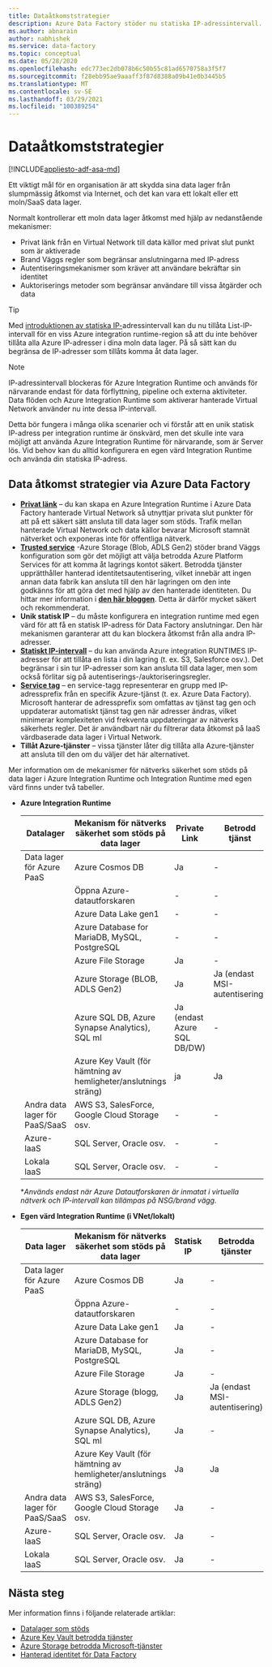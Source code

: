 ```yaml
---
title: Dataåtkomststrategier
description: Azure Data Factory stöder nu statiska IP-adressintervall.
ms.author: abnarain
author: nabhishek
ms.service: data-factory
ms.topic: conceptual
ms.date: 05/28/2020
ms.openlocfilehash: edc773ec2db078b6c50b55c81ad6570758a3f5f7
ms.sourcegitcommit: f28ebb95ae9aaaff3f87d8388a09b41e0b3445b5
ms.translationtype: MT
ms.contentlocale: sv-SE
ms.lasthandoff: 03/29/2021
ms.locfileid: "100389254"
---
```

# <a name="data-access-strategies"></a>Dataåtkomststrategier

[!INCLUDE[appliesto-adf-asa-md](includes/appliesto-adf-asa-md.md)]

Ett viktigt mål för en organisation är att skydda sina data lager från slumpmässig åtkomst via Internet, och det kan vara ett lokalt eller ett moln/SaaS data lager. 

Normalt kontrollerar ett moln data lager åtkomst med hjälp av nedanstående mekanismer:
* Privat länk från en Virtual Network till data källor med privat slut punkt som är aktiverade
* Brand Väggs regler som begränsar anslutningarna med IP-adress
* Autentiseringsmekanismer som kräver att användare bekräftar sin identitet
* Auktoriserings metoder som begränsar användare till vissa åtgärder och data

> [!TIP]
> Med [introduktionen av statiska IP-](./azure-integration-runtime-ip-addresses.md)adressintervall kan du nu tillåta List-IP-intervall för en viss Azure integration runtime-region så att du inte behöver tillåta alla Azure IP-adresser i dina moln data lager. På så sätt kan du begränsa de IP-adresser som tillåts komma åt data lager.

> [!NOTE] 
> IP-adressintervall blockeras för Azure Integration Runtime och används för närvarande endast för data förflyttning, pipeline och externa aktiviteter. Data flöden och Azure Integration Runtime som aktiverar hanterade Virtual Network använder nu inte dessa IP-intervall. 

Detta bör fungera i många olika scenarier och vi förstår att en unik statisk IP-adress per integration runtime är önskvärd, men det skulle inte vara möjligt att använda Azure Integration Runtime för närvarande, som är Server lös. Vid behov kan du alltid konfigurera en egen värd Integration Runtime och använda din statiska IP-adress. 

## <a name="data-access-strategies-through-azure-data-factory"></a>Data åtkomst strategier via Azure Data Factory

* **[Privat länk](../private-link/private-link-overview.md)** – du kan skapa en Azure Integration Runtime i Azure Data Factory hanterade Virtual Network så utnyttjar privata slut punkter för att på ett säkert sätt ansluta till data lager som stöds. Trafik mellan hanterade Virtual Network och data källor bevarar Microsoft stamnät nätverket och exponeras inte för offentliga nätverk.
* **[Trusted service](../storage/common/storage-network-security.md#exceptions)** -Azure Storage (Blob, ADLS Gen2) stöder brand Väggs konfiguration som gör det möjligt att välja betrodda Azure Platform Services för att komma åt lagrings kontot säkert. Betrodda tjänster upprätthåller hanterad identitetsautentisering, vilket innebär att ingen annan data fabrik kan ansluta till den här lagringen om den inte godkänns för att göra det med hjälp av den hanterade identiteten. Du hittar mer information i **[den här bloggen](https://techcommunity.microsoft.com/t5/azure-data-factory/data-factory-is-now-a-trusted-service-in-azure-storage-and-azure/ba-p/964993)**. Detta är därför mycket säkert och rekommenderat. 
* **Unik statisk IP** – du måste konfigurera en integration runtime med egen värd för att få en statisk IP-adress för Data Factory anslutningar. Den här mekanismen garanterar att du kan blockera åtkomst från alla andra IP-adresser. 
* **[Statiskt IP-intervall](./azure-integration-runtime-ip-addresses.md)** – du kan använda Azure integration RUNTIMES IP-adresser för att tillåta en lista i din lagring (t. ex. S3, Salesforce osv.). Det begränsar i sin tur IP-adresser som kan ansluta till data lager, men som också förlitar sig på autentiserings-/auktoriseringsregler.
* **[Service tag](../virtual-network/service-tags-overview.md)** – en service-tagg representerar en grupp med IP-adressprefix från en specifik Azure-tjänst (t. ex. Azure Data Factory). Microsoft hanterar de adressprefix som omfattas av tjänst tag gen och uppdaterar automatiskt tjänst tag gen när adresser ändras, vilket minimerar komplexiteten vid frekventa uppdateringar av nätverks säkerhets regler. Det är användbart när du filtrerar data åtkomst på IaaS värdbaserade data lager i Virtual Network.
* **Tillåt Azure-tjänster** – vissa tjänster låter dig tillåta alla Azure-tjänster att ansluta till den om du väljer det här alternativet. 

Mer information om de mekanismer för nätverks säkerhet som stöds på data lager i Azure Integration Runtime och Integration Runtime med egen värd finns under två tabeller.  
* **Azure Integration Runtime**

    | Datalager                  | Mekanism för nätverks säkerhet som stöds på data lager | Private Link     | Betrodd tjänst     | Statiskt IP-intervall | Tjänsttaggar | Tillåt Azure-tjänster |
    |------------------------------|-------------------------------------------------------------|---------------------|-----------------|--------------|----------------------|-----------------|
    | Data lager för Azure PaaS       | Azure Cosmos DB                                     | Ja              | -                   | Ja             | -            | Ja                  |
    |                              | Öppna Azure-datautforskaren                                 | -                | -                   | Ja*            | Ja*         | -                    |
    |                              | Azure Data Lake gen1                                | -                | -                   | Ja             | -            | Ja                  |
    |                              | Azure Database for MariaDB, MySQL, PostgreSQL       | -                | -                   | Ja             | -            | Ja                  |
    |                              | Azure File Storage                                  | Ja              | -                   | Ja             | -            | .                    |
    |                              | Azure Storage (BLOB, ADLS Gen2)                     | Ja              | Ja (endast MSI-autentisering) | Ja             | -            | .                    |
    |                              | Azure SQL DB, Azure Synapse Analytics), SQL ml  | Ja (endast Azure SQL DB/DW)        | -                   | Ja             | -            | Ja                  |
    |                              | Azure Key Vault (för hämtning av hemligheter/anslutnings sträng) | ja      | Ja                 | Ja             | -            | -                    |
    | Andra data lager för PaaS/SaaS | AWS S3, SalesForce, Google Cloud Storage osv.    | -                | -                   | Ja             | -            | -                    |
    | Azure-laaS                   | SQL Server, Oracle osv.                          | -                | -                   | Ja             | Ja          | -                    |
    | Lokala laaS              | SQL Server, Oracle osv.                          | -                | -                   | Ja             | -            | -                    |
    
    **Används endast när Azure Datautforskaren är inmatat i virtuella nätverk och IP-intervall kan tillämpas på NSG/brand vägg.* 

* **Egen värd Integration Runtime (i VNet/lokalt)**
    
    | Data lager                  | Mekanism för nätverks säkerhet som stöds på data lager         | Statisk IP | Betrodda tjänster  |
    |--------------------------------|---------------------------------------------------------------|-----------|---------------------|
    | Data lager för Azure PaaS       | Azure Cosmos DB                                               | Ja       | -                   |
    |                                | Öppna Azure-datautforskaren                                           | -         | -                   |
    |                                | Azure Data Lake gen1                                          | Ja       | -                   |
    |                                | Azure Database for MariaDB, MySQL, PostgreSQL               | Ja       | -                   |
    |                                | Azure File Storage                                            | Ja       | -                   |
    |                                | Azure Storage (blogg, ADLS Gen2)                             | Ja       | Ja (endast MSI-autentisering) |
    |                                | Azure SQL DB, Azure Synapse Analytics), SQL ml          | Ja       | -                   |
    |                                | Azure Key Vault (för hämtning av hemligheter/anslutnings sträng) | Ja       | Ja                 |
    | Andra data lager för PaaS/SaaS | AWS S3, SalesForce, Google Cloud Storage osv.              | Ja       | -                   |
    | Azure-laaS                     | SQL Server, Oracle osv.                                  | Ja       | -                   |
    | Lokala laaS              | SQL Server, Oracle osv.                                  | Ja       | -                   |    

## <a name="next-steps"></a>Nästa steg

Mer information finns i följande relaterade artiklar:
* [Datalager som stöds](./copy-activity-overview.md#supported-data-stores-and-formats)
* [Azure Key Vault betrodda tjänster](../key-vault/general/overview-vnet-service-endpoints.md#trusted-services)
* [Azure Storage betrodda Microsoft-tjänster](../storage/common/storage-network-security.md#trusted-microsoft-services)
* [Hanterad identitet för Data Factory](./data-factory-service-identity.md)